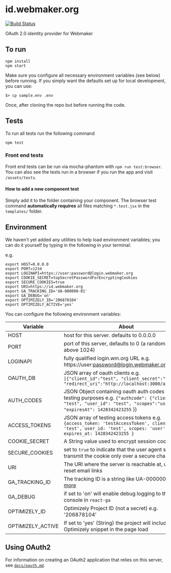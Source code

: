 # id.webmaker.org

[![Build Status](https://travis-ci.org/mozilla/id.webmaker.org.svg?branch=master)](https://travis-ci.org/mozilla/id.webmaker.org)

OAuth 2.0 identity provider for Webmaker

## To run

```
npm install
npm start
```

Make sure you configure all necessary environment variables (see below) before running. If you simply want the defaults set up for local development, you can use:

```
$> cp sample.env .env
```

Once, after cloning the repo but before running the code.


## Tests

To run all tests run the following command

```
npm test
```

### Front end tests

Front end tests can be run via mocha-phantom with `npm run test:browser`. You can also see the tests run in a browser if you run the app and visit `/assets/tests`.

#### How to add a new component test

Simply add it to the folder containing your component. The browser test command **automatically requires** all files matching `*.test.jsx` in the `templates/` folder.


## Environment

We haven't yet added any utilities to help load environment variables; you can do it yourself by typing in the following in your terminal:

e.g.
```
export HOST=0.0.0.0
export PORT=1234
export LOGINAPI=https://user:password@login.webmaker.org
export COOKIE_SECRET=topSecretPasswordForEncryptingCookies
export SECURE_COOKIES=true
export URI=https://id.webmaker.org
export GA_TRACKING_ID='UA-000000-01'
export GA_DEBUG='on'
export OPTIMIZELY_ID='206878104'
export OPTIMIZELY_ACTIVE='yes'
```

You can configure the following environment variables:

|Variable|About|
|--------|-----|
| HOST | host for this server. defaults to 0.0.0.0 |
| PORT | port of this server, defaults to 0 (a random port above 1024) |
| LOGINAPI | fully qualified login.wm.org URL e.g. https://user:password@login.webmaker.org |
| OAUTH_DB | JSON array of oauth clients e.g. ```[{"client_id":"test", "client_secret":"test", "redirect_uri":"http://localhost:3000/account"}]``` |
| AUTH_CODES | JSON Object containing oauth auth codes for testing purposes e.g. ```{"authcode": {"client_id": "test", "user_id": "test", "scopes":"user", "expiresAt": 1428342423255``` }} |
| ACCESS_TOKENS | JSON array of testing access tokens e.g. ```{access_token: 'testAccessToken', client_id: 'test', user_id: 'test', scopes: 'user', expires_at: 1428342423255 }``` |
| COOKIE_SECRET | A String value used to encrypt session cookies |
| SECURE_COOKIES | set to `true` to indicate that the user agent should transmit the cookie only over a secure channel |
| URI | The URI where the server is reachable at, used for reset email links |
| GA_TRACKING_ID | The tracking ID is a string like UA-000000-01 [more](https://support.google.com/analytics/answer/1032385?hl=en) |
| GA_DEBUG | if set to 'on' will enable debug logging to the console in `react-ga` |
| OPTIMIZELY_ID | Optimizely Project ID (not a secret) e.g. '206878104' |
| OPTIMIZELY_ACTIVE | If set to 'yes' (String) the project will include Optimizely snippet in the page load |

## Using OAuth2

For information on creating an OAuth2 application that relies on this server, see [`docs/oauth.md`](https://github.com/mozilla/id.webmaker.org/blob/develop/docs/oauth.md).
